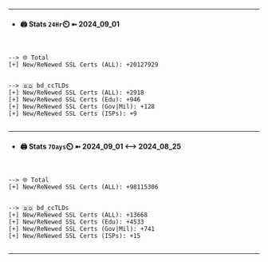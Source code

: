 

---
- #### 🖨️ **Stats** `24Hr`⏲️ ➼ 2024_09_01
```console


--> 🌐 Total
[+] New/ReNewed SSL Certs (ALL): +20127929


--> 🇧🇩 bd_ccTLDs
[+] New/ReNewed SSL Certs (ALL): +2918
[+] New/ReNewed SSL Certs (Edu): +946
[+] New/ReNewed SSL Certs (Gov|Mil): +128
[+] New/ReNewed SSL Certs (ISPs): +9


```

---
- #### 🖨️ **Stats** `7Days`⏲️ ➼ 2024_09_01 <--> 2024_08_25
```console


--> 🌐 Total
[+] New/ReNewed SSL Certs (ALL): +98115306


--> 🇧🇩 bd_ccTLDs
[+] New/ReNewed SSL Certs (ALL): +13668
[+] New/ReNewed SSL Certs (Edu): +4533
[+] New/ReNewed SSL Certs (Gov|Mil): +741
[+] New/ReNewed SSL Certs (ISPs): +15


```

---

